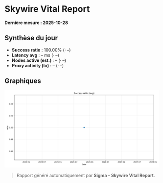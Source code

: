 # Skywire Vital Report

**Dernière mesure : 2025-10-28**

## Synthèse du jour

- **Success ratio** : 100.00% (· –)
- **Latency avg** : – ms (· –)
- **Nodes active (est.)** : – (· –)
- **Proxy activity (tx)** : – (· –)

## Graphiques
![success_ratio_avg](reports/success_ratio_avg.png)

> Rapport généré automatiquement par **Sigma – Skywire Vital Report**.